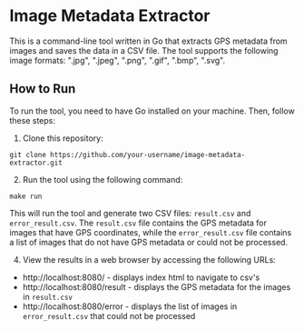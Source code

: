 # Image Metadata Extractor

This is a command-line tool written in Go that extracts GPS metadata from images and saves the data in a CSV file. The tool supports the following image formats: ".jpg", ".jpeg", ".png", ".gif", ".bmp", ".svg".

## How to Run

To run the tool, you need to have Go installed on your machine. Then, follow these steps:

1. Clone this repository:

```
git clone https://github.com/your-username/image-metadata-extractor.git
```

2. Run the tool using the following command:

```
make run
```

This will run the tool and generate two CSV files: `result.csv` and `error_result.csv`. The `result.csv` file contains the GPS metadata for images that have GPS coordinates, while the `error_result.csv` file contains a list of images that do not have GPS metadata or could not be processed.

4. View the results in a web browser by accessing the following URLs:
- http://localhost:8080/ - displays index html to navigate to csv's
- http://localhost:8080/result - displays the GPS metadata for the images in `result.csv`
- http://localhost:8080/error - displays the list of images in `error_result.csv` that could not be processed
